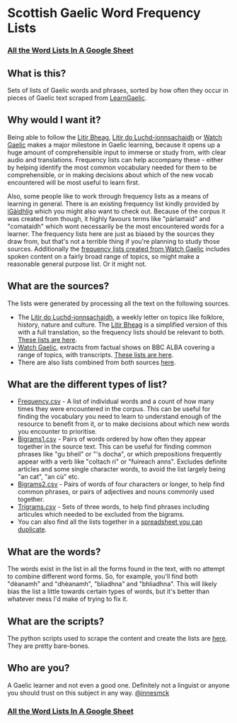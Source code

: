# Scottish Gaelic Word Frequency Lists

### [All the Word Lists In A Google Sheet](https://docs.google.com/spreadsheets/d/1wwpxuqwfpzc6JRwyXQxcrCO2eJFM4dLVM_qc_VnEEsY/edit?usp=sharing)

## What is this?
Sets of lists of Gaelic words and phrases, sorted by how often they occur in pieces of Gaelic text scraped from [LearnGaelic](https://learngaelic.scot/).

## Why would I want it?
Being able to follow the [Litir Bheag](https://learngaelic.scot/litirbheag/index.jsp), [Litir do Luchd-ionnsachaidh](https://learngaelic.scot/litir/index.jsp) or [Watch Gaelic](https://learngaelic.scot/watch/news.jsp) makes a  major milestone in Gaelic learning, because it opens up a huge amount of comprehensible input to immerse or study from, with clear audio and translations. Frequency lists can help accompany these - either by helping identify the most common vocabulary needed for them to be comprehensible, or in making decisions about which of the new vocab encountered will be most useful to learn first.

Also, some people like to work through frequency lists as a means of learning in general. There is an existing frequency list kindly provided by [iGàidhlig](http://www.igaidhlig.net/en/gaelic-word-frequencies/) which you might also want to check out. Because of the corpus it was created from though, it highly favours terms like "pàrlamaid" and "comataidh" which wont necessarily be the most encountered words for a learner. The frequency lists here are just as biased by the sources they draw from, but that's not a terrible thing if you're planning to study those sources. Additionally the [frequency lists created from Watch Gaelic](https://github.com/innesmck/GaelicFrequencyLists/tree/main/output/watch) includes spoken content on a fairly broad range of topics, so might make a reasonable general purpose list. Or it might not.

## What are the sources?
The lists were generated by processing all the text on the following sources.
* The [Litir do Luchd-ionnsachaidh](https://learngaelic.scot/litir/index.jsp), a weekly letter on topics like folklore, history, nature and culture. The [Litir Bheag](https://learngaelic.scot/litirbheag/index.jsp) is a simplified version of this with a full translation, so the frequency lists should be relevant to both. [These lists are here](https://github.com/innesmck/GaelicFrequencyLists/tree/main/output/litir).
* [Watch Gaelic](https://learngaelic.scot/watch/news.jsp), extracts from factual shows on BBC ALBA covering a range of topics, with transcripts. [These lists are here](https://github.com/innesmck/GaelicFrequencyLists/tree/main/output/watch).
* There are also lists combined from both sources [here](https://github.com/innesmck/GaelicFrequencyLists/tree/main/output/combined).

## What are the different types of list?
* [Frequency.csv](https://github.com/innesmck/GaelicFrequencyLists/blob/main/output/litir/frequency.csv) - A list of individual words and a count of how many times they were encountered in the corpus. This can be useful for finding the vocabulary you need to learn to understand enough of the resource to benefit from it, or to make decisions about which new words you encounter to prioritise.
* [Bigrams1.csv](https://github.com/innesmck/GaelicFrequencyLists/blob/main/output/litir/bigrams1.csv) - Pairs of words ordered by how often they appear together in the source text. This can be useful for finding common phrases like "gu bheil" or "'s docha", or which prepositions frequently appear with a verb like "coltach	ri" or "fuireach anns". Excludes definite articles and some single character words, to avoid the list largely being "an cat", "an cù" etc.
* [Bigrams2.csv](https://github.com/innesmck/GaelicFrequencyLists/blob/main/output/litir/bigrams2.csv) - Pairs of words of four characters or longer, to help find common phrases, or pairs of adjectives and nouns commonly used together.
* [Trigrams.csv](https://github.com/innesmck/GaelicFrequencyLists/blob/main/output/litir/trigrams.csv) - Sets of three words, to help find phrases including articules which needed to be excluded from the bigrams.
* You can also find all the lists together in a [spreadsheet you can duplicate](https://docs.google.com/spreadsheets/d/1wwpxuqwfpzc6JRwyXQxcrCO2eJFM4dLVM_qc_VnEEsY/edit?usp=sharing).

## What are the words?
The words exist in the list in all the forms found in the text, with no attempt to combine different word forms. So, for example, you'll find both "dèanamh" and "dhèanamh", "bliadhna" and "bhliadhna". This will likely bias the list a little towards certain types of words, but it's better than whatever mess I'd make of trying to fix it.

## What are the scripts?
The python scripts used to scrape the content and create the lists are [here](https://github.com/innesmck/GaelicFrequencyLists/tree/main/scripts). They are pretty bare-bones.

## Who are you?
A Gaelic learner and not even a good one. Definitely not a linguist or anyone you should trust on this subject in any way. [@innesmck](https://twitter.com/innesmck)

### [All the Word Lists In A Google Sheet](https://docs.google.com/spreadsheets/d/1wwpxuqwfpzc6JRwyXQxcrCO2eJFM4dLVM_qc_VnEEsY/edit?usp=sharing)

